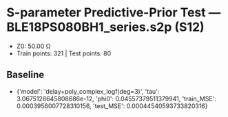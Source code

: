 # S-parameter Predictive-Prior Test — BLE18PS080BH1_series.s2p (S12)
- Z0: 50.00 Ω
- Train points: 321  |  Test points: 80

## Baseline
- {'model': 'delay+poly_complex_logf(deg=3)', 'tau': 3.0675126645808686e-12, 'phi0': 0.04557379511379941, 'train_MSE': 0.0003956007728310156, 'test_MSE': 0.00044540593733820316}
